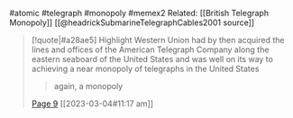 #atomic #telegraph #monopoly #memex2
Related:
[[British Telegraph Monopoly]]
[[@headrickSubmarineTelegraphCables2001 source]]


> [!quote|#a28ae5] Highlight
> Western Union had by then acquired the lines and offices of the American Telegraph Company along the eastern seaboard of the United States and was well on its way to achieving a near monopoly of telegraphs in the United States
>
>> again, a monopoly
>
> [Page 9](zotero://open-pdf/library/items/6QWVLTBD?page=9) [[2023-03-04#11:17 am]]